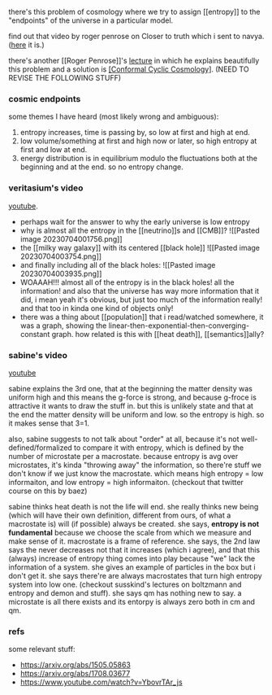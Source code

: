 there's this problem of cosmology where we try to assign [[entropy]] to the "endpoints" of the universe in a particular model.

find out that video by roger penrose on Closer to truth which i sent to navya. ([here](https://closertotruth.com/video/penro-016/?referrer=8411) it is.)

there's another [[Roger Penrose]]'s [lecture](https://www.youtube.com/watch?v=B-EpHQ7yl9c) in which he explains beautifully this problem and a solution is [[Conformal Cyclic Cosmology]](?). (NEED TO REVISE THE FOLLOWING STUFF)

### cosmic endpoints
some themes I have heard (most likely wrong and ambiguous):
1. entropy increases, time is passing by, so low at first and high at end.
2. low volume/something at first and high now or later, so high entropy at first and low at end.
3. energy distribution is in equilibrium modulo the fluctuations both at the beginning and at the end. so no entropy change.

### veritasium's video
[youtube](https://www.youtube.com/watch?v=DxL2HoqLbyA&t=78s). 
- perhaps wait for the answer to why the early universe is low entropy
- why is almost all the entropy in the [[neutrino]]s and [[CMB]]? ![[Pasted image 20230704001756.png]]
- the [[milky way galaxy]] with its centered [[black hole]] ![[Pasted image 20230704003754.png]]
- and finally including all of the black holes: ![[Pasted image 20230704003935.png]]
- WOAAAH!!! almost all of the entropy is in the black holes! all the information! and also that the universe has way more information that it did, i mean yeah it's obvious, but just too much of the information really! and that too in kinda one kind of objects only!
- there was a thing about [[population]] that i read/watched somewhere, it was a graph, showing the linear-then-exponential-then-converging-constant graph. how related is this with [[heat death]], [[semantics]]ally?

### sabine's video
[youtube](https://www.youtube.com/watch?v=89Mq6gmPo0s&t=1s)

sabine explains the 3rd one, that at the beginning the matter density was uniform high and this means the g-force is strong, and because g-froce is attractive it wants to draw the stuff in. but this is unlikely state and that at the end the matter density will be uniform and low. so the entropy is high. so it makes sense that 3=1.

also, sabine suggests to not talk about "order" at all, because it's not well-defined/formalized to compare it with entropy, which is defined by the number of microstate per a macrostate. because entropy is avg over microstates, it's kinda "throwing away" the information, so there're stuff we don't know if we just know the macrostate. which means high entropy = low informaiton, and low entropy = high informaiton. (checkout that twitter course on this by baez)

sabine thinks heat death is not the life will end. she really thinks new being (which will have their own definition, different from ours, of what a macrostate is) will (if possible) always be created. she says, **entropy is not fundamental** because we choose the scale from which we measure and make sense of it. macrostate is a frame of reference. she says, the 2nd law says the never decreases not that it increases (which i agree), and that this (always) increase of entropy thing comes into play because "we" lack the information of a system. she gives an example of particles in the box but i don't get it. she says there're are always macrostates that turn high entropy system into low one. (checkout susskind's lectures on boltzmann and entropy and demon and stuff). she says qm has nothing new to say. a microstate is all there exists and its entorpy is always zero both in cm and qm.

### refs
some relevant stuff:
- https://arxiv.org/abs/1505.05863
- https://arxiv.org/abs/1708.03677
- https://www.youtube.com/watch?v=YbovrTAr_js
